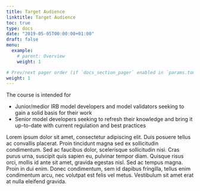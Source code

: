 ```yaml
---
title: Target Audience
linktitle: Target Audience
toc: true
type: docs
date: "2019-05-05T00:00:00+01:00"
draft: false
menu:
  example:
    # parent: Overview
    weight: 1

# Prev/next pager order (if `docs_section_pager` enabled in `params.toml`)
weight: 1
---
```


The course is intended for 

* Junior/medior IRB model developers and model validators seeking to gain a solid basis for their work
* Senior model developers seeking to refresh their knowledge and bring it up-to-date with current regulation and best practices


Lorem ipsum dolor sit amet, consectetur adipiscing elit. Duis posuere tellus ac convallis placerat. Proin tincidunt magna sed ex sollicitudin condimentum. Sed ac faucibus dolor, scelerisque sollicitudin nisi. Cras purus urna, suscipit quis sapien eu, pulvinar tempor diam. Quisque risus orci, mollis id ante sit amet, gravida egestas nisl. Sed ac tempus magna. Proin in dui enim. Donec condimentum, sem id dapibus fringilla, tellus enim condimentum arcu, nec volutpat est felis vel metus. Vestibulum sit amet erat at nulla eleifend gravida.
